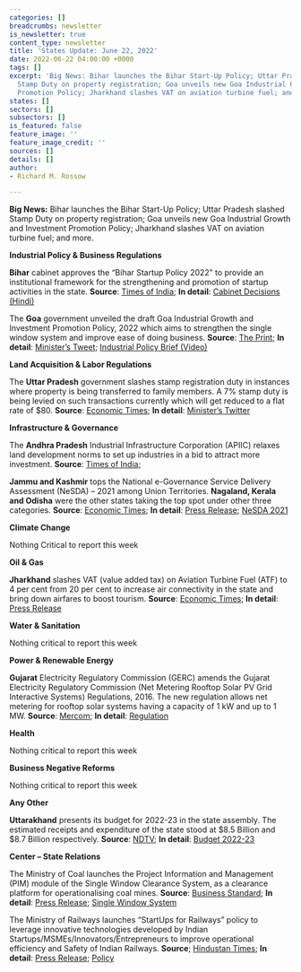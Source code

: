 ```yaml
---
categories: []
breadcrumbs: newsletter
is_newsletter: true
content_type: newsletter
title: 'States Update: June 22, 2022'
date: 2022-06-22 04:00:00 +0000
tags: []
excerpt: 'Big News: Bihar launches the Bihar Start-Up Policy; Uttar Pradesh slashed
  Stamp Duty on property registration; Goa unveils new Goa Industrial Growth and Investment
  Promotion Policy; Jharkhand slashes VAT on aviation turbine fuel; and more.'
states: []
sectors: []
subsectors: []
is_featured: false
feature_image: ''
feature_image_credit: ''
sources: []
details: []
author:
- Richard M. Rossow

---
```

**Big News:** Bihar launches the Bihar Start-Up Policy; Uttar Pradesh slashed Stamp Duty on property registration; Goa unveils new Goa Industrial Growth and Investment Promotion Policy; Jharkhand slashes VAT on aviation turbine fuel; and more.

**Industrial Policy & Business Regulations**

**Bihar** cabinet approves the “Bihar Startup Policy 2022” to provide an institutional framework for the strengthening and promotion of startup activities in the state. **Source**: [Times of India](https://timesofindia.indiatimes.com/city/patna/cabinet-gives-nod-to-new-startup-policy-3-big-hotels/articleshow/92290804.cms); **In detail**: [Cabinet Decisions (Hindi)](https://state.bihar.gov.in/csd/cache/3/19-Jun-22/SHOW_DOCS/dd17062022.pdf)

The **Goa** government unveiled the draft Goa Industrial Growth and Investment Promotion Policy, 2022 which aims to strengthen the single window system and improve ease of doing business. **Source**: [The Print](https://theprint.in/india/goa-govt-unveils-draft-industrial-policy-to-strengthen-single-window-system/999512/); **In detail**: [Minister’s Tweet](https://twitter.com/MauvinGodinho/status/1537355616754159616); [Industrial Policy Brief (Video)](https://ms-my.facebook.com/GoaNewsGNN/videos/industries-minister-mauvin-goudinho-briefing-on-draft-goa-industrial-growth-and-/1064728861144802/)

**Land Acquisition & Labor Regulations**

The **Uttar Pradesh** government slashes stamp registration duty in instances where property is being transferred to family members. A 7% stamp duty is being levied on such transactions currently which will get reduced to a flat rate of $80. **Source**: [Economic Times](https://economictimes.indiatimes.com/industry/services/property-/-cstruction/uttar-pradesh-govt-waives-stamp-duty-if-property-transferred-within-family/articleshow/92244467.cms); **In detail**: [Minister’s Twitter](https://twitter.com/RavindraMoS_IC/status/1537109597726441472?s=20&t=GfggvDvxeqjzlFeoN0wHYA)

**Infrastructure & Governance**

The **Andhra Pradesh** Industrial Infrastructure Corporation (APIIC) relaxes land development norms to set up industries in a bid to attract more investment. **Source**: [Times of India](https://timesofindia.indiatimes.com/city/amaravati/apiic-relaxes-norms-to-set-up-industries/articleshow/92292939.cms);

**Jammu and Kashmir** tops the National e-Governance Service Delivery Assessment (NeSDA) – 2021 among Union Territories. **Nagaland, Kerala and Odisha** were the other states taking the top spot under other three categories. **Source**: [Economic Times](https://economictimes.indiatimes.com/news/india/j-k-assessed-for-1st-time-ranks-highest-among-uts-in-national-e-governance-service-delivery-assessment/articleshow/92161743.cms); **In detail**: [Press Release](https://pib.gov.in/PressReleasePage.aspx?PRID=1833578); [NeSDA 2021](https://nesda.gov.in/publicsite/nesdaassessment.php)

**Climate Change**

Nothing Critical to report this week

**Oil & Gas**

**Jharkhand** slashes VAT (value added tax) on Aviation Turbine Fuel (ATF) to 4 per cent from 20 per cent to increase air connectivity in the state and bring down airfares to boost tourism. **Source**: [Economic Times](https://economictimes.indiatimes.com/industry/transportation/airlines-/-aviation/jharkhand-government-slashes-vat-on-jet-fuel-to-4-from-a-20-high/articleshow/92237726.cms); **In detail**: [Press Release](http://prdjharkhand.in/iprd/view_press_release_photo.php?prid=31060)

**Water & Sanitation**

Nothing critical to report this week

**Power & Renewable Energy**

**Gujarat** Electricity Regulatory Commission (GERC) amends the Gujarat Electricity Regulatory Commission (Net Metering Rooftop Solar PV Grid Interactive Systems) Regulations, 2016. The new regulation allows net metering for rooftop solar systems having a capacity of 1 kW and up to 1 MW. **Source**: [Mercom](https://mercomindia.com/gujarat-allows-net-metering-rooftop-1-kw-to-1-mw/); **In detail**: [Regulation](https://gercin.org/wp-content/uploads/2022/05/Notification-No.-02-of-2022.pdf)

**Health**

Nothing critical to report this week

**Business Negative Reforms**

Nothing critical to report this week

**Any Other**

**Uttarakhand** presents its budget for 2022-23 in the state assembly. The estimated receipts and expenditure of the state stood at $8.5 Billion and $8.7 Billion respectively. **Source**: [NDTV](https://www.ndtv.com/india-news/uttarakhand-government-tables-rs-65-571-49-crore-budget-3067120); **In detail**: [Budget 2022-23](https://budget.uk.gov.in/pages/display/129-budget-2022-23)

**Center – State Relations**

The Ministry of Coal launches the Project Information and Management (PIM) module of the Single Window Clearance System, as a clearance platform for operationalising coal mines. **Source**: [Business Standard](https://www.business-standard.com/article/current-affairs/coal-ministry-launches-pim-module-of-single-window-clearance-system-122061401276_1.html); **In detail**: [Press Release](https://pib.gov.in/PressReleasePage.aspx?PRID=1833882); [Single Window System](https://swcs.coal.gov.in/admin/signin)

The Ministry of Railways launches “StartUps for Railways” policy to leverage innovative technologies developed by Indian Startups/MSMEs/Innovators/Entrepreneurs to improve operational efficiency and Safety of Indian Railways. **Source**; [Hindustan Times](https://www.hindustantimes.com/cities/lucknow-news/startups-for-railways-launched-to-encourage-young-entrepreneurs-101655140922684.html); **In detail**: [Press Release](https://pib.gov.in/PressReleasePage.aspx?PRID=1833561); [Policy](https://indianrailways.gov.in/railwayboard/uploads/directorate/eff_res/Policy_Letters/Innovation-Policy-2022.pdf)

